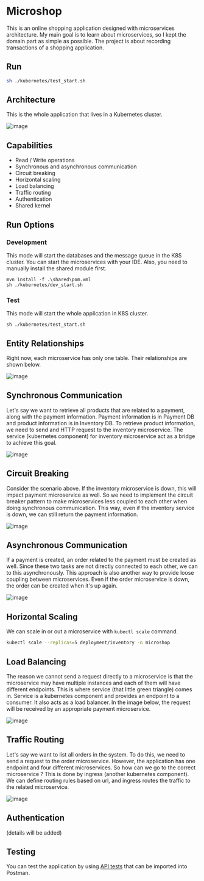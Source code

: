 # Microshop

This is an online shopping application designed with microservices architecture. My main goal is to learn about
microservices, so I kept the domain part as simple as possible. The project is about recording transactions of a
shopping application.

## Run

```bash
sh ./kubernetes/test_start.sh
```

## Architecture

This is the whole application that lives in a Kubernetes cluster.

![image](https://user-images.githubusercontent.com/22731894/159161282-eda87a23-454e-45c6-8b1f-0bcbeaf1c6d1.svg)

## Capabilities

- Read / Write operations
- Synchronous and asynchronous communication
- Circuit breaking
- Horizontal scaling
- Load balancing
- Traffic routing
- Authentication
- Shared kernel

## Run Options

### Development

This mode will start the databases and the message queue in the K8S cluster. You can start the microservices with your
IDE. Also, you need to manually install the shared module first.

```shell
mvn install -f .\shared\pom.xml
sh ./kubernetes/dev_start.sh
```

### Test

This mode will start the whole application in K8S cluster.

```shell
sh ./kubernetes/test_start.sh
```

## Entity Relationships

Right now, each microservice has only one table. Their relationships are shown below.

![image](https://user-images.githubusercontent.com/22731894/159161952-21bbb747-cd49-47a9-9a33-cea1c6ed73f0.svg)

## Synchronous Communication

Let's say we want to retrieve all products that are related to a payment, along with the payment information. Payment
information is in Payment DB and product information is in Inventory DB. To retrieve product information, we need to
send and HTTP request to the inventory microservice. The service (kubernetes component) for inventory microservice act
as a bridge to achieve this goal.

![image](https://user-images.githubusercontent.com/22731894/159162053-14b727fa-63c3-43c6-8074-d5fc9f9c6c8d.svg)

## Circuit Breaking

Consider the scenario above. If the inventory microservice is down, this will impact payment microservice as well. So we
need to implement the circuit breaker pattern to make microservices less coupled to each other when doing synchronous
communication. This way, even if the inventory service is down, we can still return the payment information.

![image](https://user-images.githubusercontent.com/22731894/159162186-d31a5b34-bd6b-4252-8234-b2fc956f6646.svg)

## Asynchronous Communication

If a payment is created, an order related to the payment must be created as well. Since these two tasks are not directly
connected to each other, we can to this asynchronously. This approach is also another way to provide loose coupling
between microservices. Even if the order microservice is down, the order can be created when it's up again.

![image](https://user-images.githubusercontent.com/22731894/159162245-b3882fbb-8a9b-449b-93d6-954f7575c135.svg)

## Horizontal Scaling

We can scale in or out a microservice with `kubectl scale` command.

```bash
kubectl scale --replicas=5 deployment/inventory -n microshop
```

## Load Balancing

The reason we cannot send a request directly to a microservice is that the microservice may have multiple instances and
each of them will have different endpoints. This is where service (that little green triangle) comes in. Service is a
kubernetes component and provides an endpoint to a consumer. It also acts as a load balancer. In the image below, the
request will be received by an appropriate payment microservice.

![image](https://user-images.githubusercontent.com/22731894/159162368-9cef57e6-bc4c-4fa9-8ffc-b06df5ec3b99.svg)

## Traffic Routing

Let's say we want to list all orders in the system. To do this, we need to send a request to the order microservice.
However, the application has one endpoint and four different microservices. So how can we go to the correct microservice
? This is done by ingress (another kubernetes component). We can define routing rules based on url, and ingress routes
the traffic to the related microservice.

![image](https://user-images.githubusercontent.com/22731894/159162735-680f7069-eb20-4ab3-bd18-d899e979992f.svg)

## Authentication

(details will be added)

## Testing

You can test the application by using
<a href="https://github.com/ahmsay/Microshop/blob/master/microshop.postman_collection.json" target="_blank">
API tests</a> that can be imported into Postman.